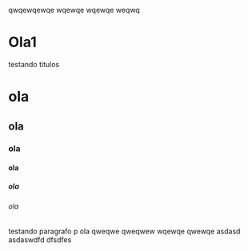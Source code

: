 qwqewqewqe
wqewqe
wqewqe
weqwq
# Ola1
testando titulos 
# ola
## ola
### ola
#### ola
##### ola
###### ola
testando  paragrafo
p ola
qweqwe
qweqwew
wqewqe
qwewqe
asdasd
asdaswdfd
dfsdfes
